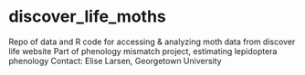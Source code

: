 # discover_life_moths
Repo of data and R code for accessing &amp; analyzing moth data from discover life website
Part of phenology mismatch project, estimating lepidoptera phenology
Contact: Elise Larsen, Georgetown University

